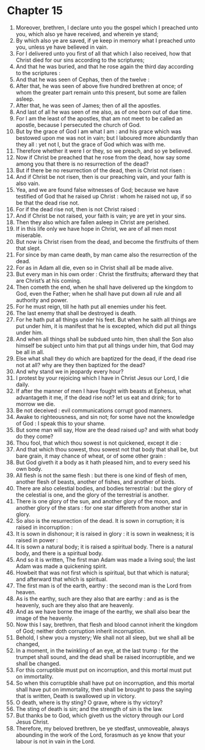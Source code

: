 # Chapter 15

1. Moreover, brethren, I declare unto you the gospel which I preached unto you, which also ye have received, and wherein ye stand;
2. By which also ye are saved, if ye keep in memory what I preached unto you, unless ye have believed in vain.
3. For I delivered unto you first of all that which I also received, how that Christ died for our sins according to the scriptures;
4. And that he was buried, and that he rose again the third day according to the scriptures :
5. And that he was seen of Cephas, then of the twelve :
6. After that, he was seen of above five hundred brethren at once; of whom the greater part remain unto this present, but some are fallen asleep.
7. After that, he was seen of James; then of all the apostles.
8. And last of all he was seen of me also, as of one born out of due time.
9. For I am the least of the apostles, that am not meet to be called an apostle, because I persecuted the church of God.
10. But by the grace of God I am what I am : and his grace which was bestowed upon me was not in vain; but I laboured more abundantly than they all : yet not I, but the grace of God which was with me.
11. Therefore whether it were I or they, so we preach, and so ye believed.
12. Now if Christ be preached that he rose from the dead, how say some among you that there is no resurrection of the dead?
13. But if there be no resurrection of the dead, then is Christ not risen :
14. And if Christ be not risen, then is our preaching vain, and your faith is also vain.
15. Yea, and we are found false witnesses of God; because we have testified of God that he raised up Christ : whom he raised not up, if so be that the dead rise not.
16. For if the dead rise not, then is not Christ raised :
17. And if Christ be not raised, your faith is vain; ye are yet in your sins.
18. Then they also which are fallen asleep in Christ are perished.
19. If in this life only we have hope in Christ, we are of all men most miserable.
20. But now is Christ risen from the dead, and become the firstfruits of them that slept.
21. For since by man came death, by man came also the resurrection of the dead.
22. For as in Adam all die, even so in Christ shall all be made alive.
23. But every man in his own order : Christ the firstfruits; afterward they that are Christ’s at his coming.
24. Then cometh the end, when he shall have delivered up the kingdom to God, even the Father; when he shall have put down all rule and all authority and power.
25. For he must reign, till he hath put all enemies under his feet.
26. The last enemy that shall be destroyed is death.
27. For he hath put all things under his feet. But when he saith all things are put under him, it is manifest that he is excepted, which did put all things under him.
28. And when all things shall be subdued unto him, then shall the Son also himself be subject unto him that put all things under him, that God may be all in all.
29. Else what shall they do which are baptized for the dead, if the dead rise not at all? why are they then baptized for the dead?
30. And why stand we in jeopardy every hour?
31. I protest by your rejoicing which I have in Christ Jesus our Lord, I die daily.
32. If after the manner of men I have fought with beasts at Ephesus, what advantageth it me, if the dead rise not? let us eat and drink; for to morrow we die.
33. Be not deceived : evil communications corrupt good manners.
34. Awake to righteousness, and sin not; for some have not the knowledge of God : I speak this to your shame.
35. But some man will say, How are the dead raised up? and with what body do they come?
36. Thou fool, that which thou sowest is not quickened, except it die :
37. And that which thou sowest, thou sowest not that body that shall be, but bare grain, it may chance of wheat, or of some other grain :
38. But God giveth it a body as it hath pleased him, and to every seed his own body.
39. All flesh is not the same flesh : but there is one kind of flesh of men, another flesh of beasts, another of fishes, and another of birds.
40. There are also celestial bodies, and bodies terrestrial : but the glory of the celestial is one, and the glory of the terrestrial is another.
41. There is one glory of the sun, and another glory of the moon, and another glory of the stars : for one star differeth from another star in glory.
42. So also is the resurrection of the dead. It is sown in corruption; it is raised in incorruption :
43. It is sown in dishonour; it is raised in glory : it is sown in weakness; it is raised in power :
44. It is sown a natural body; it is raised a spiritual body. There is a natural body, and there is a spiritual body.
45. And so it is written, The first man Adam was made a living soul; the last Adam was made a quickening spirit.
46. Howbeit that was not first which is spiritual, but that which is natural; and afterward that which is spiritual.
47. The first man is of the earth, earthy : the second man is the Lord from heaven.
48. As is the earthy, such are they also that are earthy : and as is the heavenly, such are they also that are heavenly.
49. And as we have borne the image of the earthy, we shall also bear the image of the heavenly.
50. Now this I say, brethren, that flesh and blood cannot inherit the kingdom of God; neither doth corruption inherit incorruption.
51. Behold, I shew you a mystery; We shall not all sleep, but we shall all be changed,
52. In a moment, in the twinkling of an eye, at the last trump : for the trumpet shall sound, and the dead shall be raised incorruptible, and we shall be changed.
53. For this corruptible must put on incorruption, and this mortal must put on immortality.
54. So when this corruptible shall have put on incorruption, and this mortal shall have put on immortality, then shall be brought to pass the saying that is written, Death is swallowed up in victory.
55. O death, where is thy sting? O grave, where is thy victory?
56. The sting of death is sin; and the strength of sin is the law.
57. But thanks be to God, which giveth us the victory through our Lord Jesus Christ.
58. Therefore, my beloved brethren, be ye stedfast, unmoveable, always abounding in the work of the Lord, forasmuch as ye know that your labour is not in vain in the Lord.

